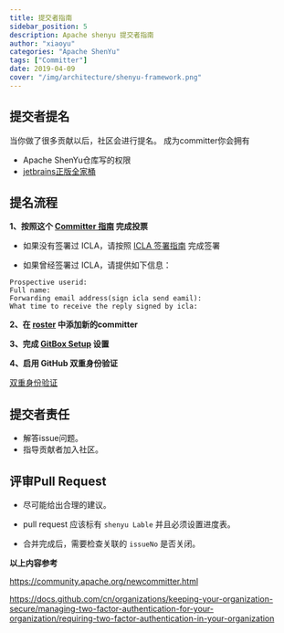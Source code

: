 ```yaml
---
title: 提交者指南
sidebar_position: 5
description: Apache shenyu 提交者指南
author: "xiaoyu"
categories: "Apache ShenYu"
tags: ["Committer"]
date: 2019-04-09
cover: "/img/architecture/shenyu-framework.png"
---
```


## 提交者提名

当你做了很多贡献以后，社区会进行提名。
成为committer你会拥有

* Apache ShenYu仓库写的权限
* [jetbrains正版全家桶](https://www.jetbrains.com/shop/eform/apache)

## 提名流程

**1、按照这个 [Committer 指南](https://community.apache.org/newcommitter.html) 完成投票**

* 如果没有签署过 ICLA，请按照 [ICLA 签署指南](https://shenyu.apache.org/zh/community/icla/) 完成签署

* 如果曾经签署过 ICLA，请提供如下信息：

```
Prospective userid:  
Full name: 
Forwarding email address(sign icla send eamil):
What time to receive the reply signed by icla:
```

**2、在 [roster](https://whimsy.apache.org/roster/ppmc/shenyu) 中添加新的committer**

**3、完成 [GitBox Setup](https://gitbox.apache.org/setup/) 设置**

**4、启用 GitHub 双重身份验证**

[双重身份验证](https://docs.github.com/cn/organizations/keeping-your-organization-secure/managing-two-factor-authentication-for-your-organization/requiring-two-factor-authentication-in-your-organization)

## 提交者责任

- 解答issue问题。
- 指导贡献者加入社区。

## 评审Pull Request

* 尽可能给出合理的建议。

* pull request 应该标有 `shenyu Lable` 并且必须设置进度表。

* 合并完成后，需要检查关联的 `issueNo` 是否关闭。  

**以上内容参考**

https://community.apache.org/newcommitter.html

https://docs.github.com/cn/organizations/keeping-your-organization-secure/managing-two-factor-authentication-for-your-organization/requiring-two-factor-authentication-in-your-organization

